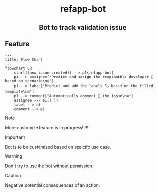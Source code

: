 <h1 align="center">refapp-bot</h1>
<h2 align="center">Bot to track validation issue</h2>

## Feature

```mermaid
---
title: Flow Chart
---
flowchart LR
    start((new issue created)) --> p1{refapp-bot}
    p1 --> assignee["Predict and assign the responsible developer 👤 based on scenario\n⊞"]
    p1 --> label["Predict and add the labels 🏷️ based on the filled template\n⊞"]
    p1 --> comment["Automatically comment 💬 the issue\n⊞"]
    assignee --> e1(( ))
    label --> e1
    comment --> e1
```

> [!NOTE]  
> More customize feature is in progress!!!!!!

> [!IMPORTANT]  
> Bot is to be customized based on speicifc use case.

> [!WARNING]  
> Don't try to use the bot without permission.

> [!CAUTION]
> Negative potential consequences of an action.

